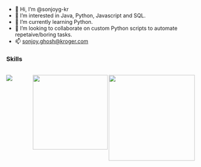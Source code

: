 - 👋 Hi, I’m @sonjoyg-kr
- 👀 I’m interested in Java, Python, Javascript and SQL. 
- 🌱 I’m currently learning Python.
- 💞️ I’m looking to collaborate on custom Python scripts to automate repetaive/boring tasks.
- 📫 sonjoy.ghosh@kroger.com 

<!---
sonjoyg-kr/sonjoyg-kr is a ✨ special ✨ repository because its `README.md` (this file) appears on your GitHub profile.
You can click the Preview link to take a look at your changes.
--->


### Skills 
<br>
<a <href=""><img src="https://img.shields.io/badge/Java-ED8B00?style=for-the-badge&logo=java&logoColor=white"></a>
<img align='right' src="https://media.giphy.com/media/M9gbBd9nbDrOTu1Mqx/giphy.gif" width="230">
<img align='right' src="https://media.giphy.com/media/I06yCBkUWpOzRPpVLf/giphy.gif" width="200">
